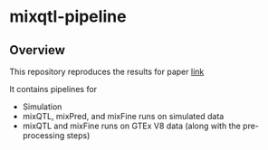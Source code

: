 # mixqtl-pipeline

## Overview

This repository reproduces the results for paper [link](https://github.com/liangyy/paper-mixqtl/blob/master/new_draft/main.pdf)

It contains pipelines for

* Simulation
* mixQTL, mixPred, and mixFine runs on simulated data
* mixQTL and mixFine runs on GTEx V8 data (along with the pre-processing steps)

